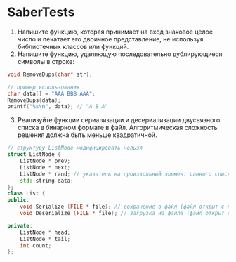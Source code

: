 # SaberTests

1.	Напишите функцию, которая принимает на вход знаковое целое число и печатает его двоичное представление, не используя библиотечных классов или функций.
2. Напишите функцию, удаляющую последовательно дублирующиеся символы в строке:
```cpp
void RemoveDups(char* str);

// пример использования
char data[] = "AAA BBB AAA";
RemoveDups(data);
printf("%s\n", data); // "A B A"
```

3.	Реализуйте функции сериализации и десериализации двусвязного списка в бинарном формате в файл. Алгоритмическая сложность решения должна быть меньше квадратичной. 
```cpp
// структуру ListNode модифицировать нельзя 
struct ListNode { 
    ListNode * prev; 
    ListNode * next; 
    ListNode * rand; // указатель на произвольный элемент данного списка, либо NULL 
    std::string data; 
}; 
class List { 
public: 
    void Serialize (FILE * file); // сохранение в файл (файл открыт с помощью fopen(path, "wb")) 
    void Deserialize (FILE * file); // загрузка из файла (файл открыт с помощью fopen(path, "rb")) 

private: 
    ListNode * head;
    ListNode * tail; 
    int count; 
};
```
